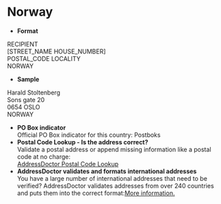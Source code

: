 Norway
======

- **Format**

RECIPIENT  
[STREET_NAME HOUSE_NUMBER]  
POSTAL_CODE LOCALITY  
NORWAY
- **Sample**

Harald Stoltenberg  
Sons gate 20  
0654 OSLO  
NORWAY
- **PO Box indicator**  
Official PO Box indicator for this country: Postboks
- **Postal Code Lookup - Is the address correct?**  
Validate a postal address or append missing information like a postal code at no charge:  
[AddressDoctor Postal Code Lookup](http://lookup.addressdoctor.com/lookup/default.aspx?lang=en&country=NOR)
- **AddressDoctor validates and formats international addresses**  
You have a large number of international addresses that need to be verified? AddressDoctor validates addresses from over 240 countries and puts them into the correct format:[More information.](index.php?id=31&L=1)